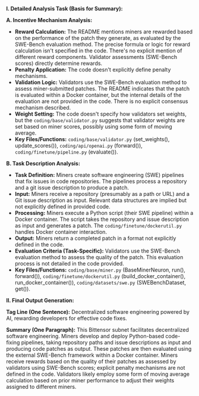 **I. Detailed Analysis Task (Basis for Summary):**

**A. Incentive Mechanism Analysis:**

* **Reward Calculation:** The README mentions miners are rewarded based on the performance of the patch they generate, as evaluated by the SWE-Bench evaluation method.  The precise formula or logic for reward calculation isn't specified in the code.  There's no explicit mention of different reward components. Validator assessments (SWE-Bench scores) directly determine rewards.
* **Penalty Application:**  The code doesn't explicitly define penalty mechanisms.
* **Validation Logic:** Validators use the SWE-Bench evaluation method to assess miner-submitted patches. The README indicates that the patch is evaluated within a Docker container, but the internal details of the evaluation are not provided in the code. There is no explicit consensus mechanism described.
* **Weight Setting:** The code doesn't specify how validators set weights, but the `coding/base/validator.py` suggests that validator weights are set based on miner scores, possibly using some form of moving average.
* **Key Files/Functions:** `coding/base/validator.py` (set_weights(), update_scores()), `coding/api/openai.py` (forward()), `coding/finetune/pipeline.py` (evaluate()).

**B. Task Description Analysis:**

* **Task Definition:** Miners create software engineering (SWE) pipelines that fix issues in code repositories.  The pipelines process a repository and a git issue description to produce a patch.
* **Input:** Miners receive a repository (presumably as a path or URL) and a Git issue description as input.  Relevant data structures are implied but not explicitly defined in provided code.
* **Processing:** Miners execute a Python script (their SWE pipeline) within a Docker container. The script takes the repository and issue description as input and generates a patch.   The `coding/finetune/dockerutil.py` handles Docker container interaction.
* **Output:** Miners return a completed patch in a format not explicitly defined in the code.
* **Evaluation Criteria (Task-Specific):** Validators use the SWE-Bench evaluation method to assess the quality of the patch.  This evaluation process is not detailed in the code provided.
* **Key Files/Functions:** `coding/base/miner.py` (BaseMinerNeuron, run(), forward()), `coding/finetune/dockerutil.py` (build_docker_container(), run_docker_container()),  `coding/datasets/swe.py` (SWEBenchDataset, get()).


**II. Final Output Generation:**

**Tag Line (One Sentence):** Decentralized software engineering powered by AI, rewarding developers for effective code fixes.

**Summary (One Paragraph):**  This Bittensor subnet facilitates decentralized software engineering. Miners develop and deploy Python-based code-fixing pipelines, taking repository paths and issue descriptions as input and producing code patches as output.  These patches are then evaluated using the external SWE-Bench framework within a Docker container. Miners receive rewards based on the quality of their patches as assessed by validators using SWE-Bench scores; explicit penalty mechanisms are not defined in the code.  Validators likely employ some form of moving average calculation based on prior miner performance to adjust their weights assigned to different miners.
